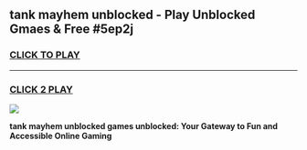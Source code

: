 
## tank mayhem unblocked - Play Unblocked Gmaes & Free #5ep2j
<h3>
<a href="https://news.freeplayer.one?title=tank_mayhem_unblocked&ref=03M">CLICK TO PLAY</a></h3>
<hr>

<h3>
<a href="https://news.freeplayer.one?title=tank_mayhem_unblocked&ref=03M">CLICK 2 PLAY</a>
  
</h3>

<a href="https://news.freeplayer.one?title=tank_mayhem_unblocked&ref=03M"><img src="https://clearcache.store/games.png"></a>


**tank mayhem unblocked games unblocked: Your Gateway to Fun and Accessible Online Gaming**
